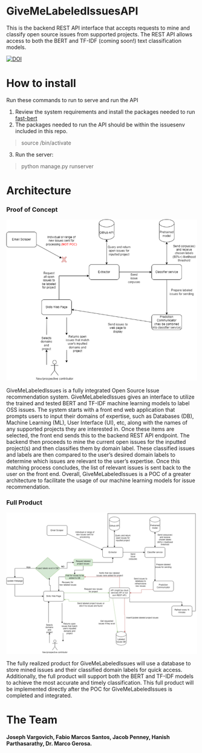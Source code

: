 # GiveMeLabeledIssuesAPI
This is the backend REST API interface that accepts requests to mine and classify open source issues from supported projects. The REST API allows access to both the BERT and TF-IDF (coming soon!) text classification models. 

[![DOI](https://zenodo.org/badge/486040723.svg)](https://zenodo.org/badge/latestdoi/486040723)


# How to install

Run these commands to run to serve and run the API
1. Review the system requirements and install the packages needed to run [fast-bert](https://github.com/utterworks/fast-bert)
2. The packages needed to run the API should be within the issuesenv included in this repo. 
  
  <blockquote>source <PATH TO issuesenv>/bin/activate</blockquote>  
  
3. Run the server:

<blockquote>python manage.py runserver</blockquote>


# Architecture

### Proof of Concept
![alt text](https://github.com/JoeyV55/GiveMeLabeledIssuesAPI/blob/master/GiveMeLabeledIssuesPOC.png "POC Architecture")

GiveMeLabeledIssues is a fully integrated Open Source Issue recommendation system. GiveMeLabeledIssues gives an interface to utilize the trained and tested BERT and TF-IDF machine learning models to label OSS issues. The system starts with a front end web application that prompts users to input their domains of expertise, such as Databases (DB), Machine Learning (ML), User Interface (UI), etc, along with the names of any supported projects they are interested in. Once these items are selected, the front end sends this to the backend REST API endpoint. The backend then proceeds to mine the current open issues for the inputted project(s) and then classifies them by domain label. These classified issues and labels are then compared to the user’s desired domain labels to determine which issues are relevant to the user’s expertise. Once this matching process concludes, the list of relevant issues is sent back to the user on the front end. Overall, GiveMeLabeledIssues is a POC of a greater architecture to facilitate the usage of our machine learning models for issue recommendation.



### Full Product

![alt text](https://github.com/JoeyV55/GiveMeLabeledIssuesAPI/blob/master/GiveMeLabeledIssuesFull.png "POC Architecture")

The fully realized product for GiveMeLabeledIssues will use a database to store mined issues and their classified domain labels for quick access. Additionally, the full product will support both the BERT and TF-IDF models to achieve the most accurate and timely classification. This full product will be implemented directly after the POC for GiveMeLabeledIssues is completed and integrated. 


# The Team
#### Joseph Vargovich, Fabio Marcos Santos, Jacob Penney, Hanish Parthasarathy, Dr. Marco Gerosa. 
